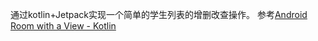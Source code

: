 通过kotlin+Jetpack实现一个简单的学生列表的增删改查操作。
参考[Android Room with a View - Kotlin](https://developer.android.com/codelabs/android-room-with-a-view-kotlin)